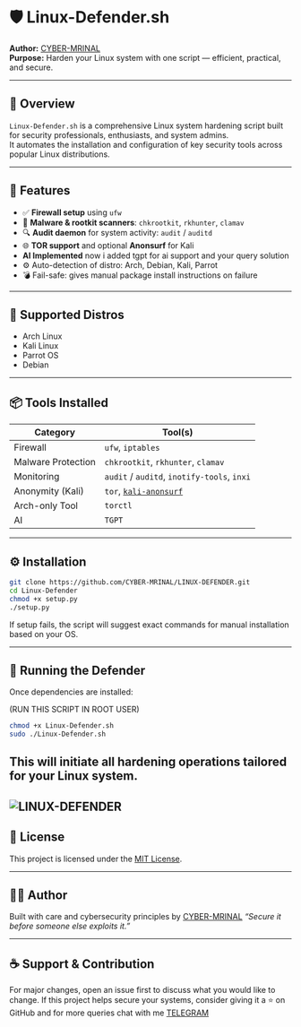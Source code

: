 # 🛡️ Linux-Defender.sh

**Author:** [CYBER-MRINAL](https://github.com/CYBER-MRINAL)  
**Purpose:** Harden your Linux system with one script — efficient, practical, and secure.  

---

## 📌 Overview

`Linux-Defender.sh` is a comprehensive Linux system hardening script built for security professionals, enthusiasts, and system admins.  
It automates the installation and configuration of key security tools across popular Linux distributions.

---

## 🚀 Features

- ✅ **Firewall setup** using `ufw`
- 🦠 **Malware & rootkit scanners**: `chkrootkit`, `rkhunter`, `clamav`
- 🔍 **Audit daemon** for system activity: `audit` / `auditd`
- 🌐 **TOR support** and optional **Anonsurf** for Kali
- **AI Implemented** now i added tgpt for ai support and your query solution
- ⚙️ Auto-detection of distro: Arch, Debian, Kali, Parrot
- 💣 Fail-safe: gives manual package install instructions on failure

---

## 🐧 Supported Distros

- Arch Linux
- Kali Linux
- Parrot OS
- Debian

---

## 📦 Tools Installed

| Category           | Tool(s)                                         |
|--------------------|--------------------------------------------------|
| Firewall           | `ufw`, `iptables`                                |
| Malware Protection | `chkrootkit`, `rkhunter`, `clamav`               |
| Monitoring         | `audit` / `auditd`, `inotify-tools`, `inxi`      |
| Anonymity (Kali)   | `tor`, [`kali-anonsurf`](https://github.com/Und3rf10w/kali-anonsurf) |
| Arch-only Tool     | `torctl`                                         |
| AI                 | `TGPT`                                           |

---

## ⚙️ Installation

```bash
git clone https://github.com/CYBER-MRINAL/LINUX-DEFENDER.git
cd Linux-Defender
chmod +x setup.py
./setup.py
````

If setup fails, the script will suggest exact commands for manual installation based on your OS.

---

## 🧰 Running the Defender

Once dependencies are installed:

(RUN THIS SCRIPT IN ROOT USER)
```bash
chmod +x Linux-Defender.sh
sudo ./Linux-Defender.sh
```

This will initiate all hardening operations tailored for your Linux system.
--- 
![LINUX-DEFENDER](https://github.com/user-attachments/assets/85301aaa-5615-438d-b9d0-e64e9200b96f)
---

## 🧾 License

This project is licensed under the [MIT License](LICENSE).

---

## 🙋‍♂️ Author

Built with care and cybersecurity principles by [CYBER-MRINAL](https://github.com/CYBER-MRINAL)
*“Secure it before someone else exploits it.”*

---

## ☕ Support & Contribution

For major changes, open an issue first to discuss what you would like to change.
If this project helps secure your systems, consider giving it a ⭐ on GitHub and for more queries chat with me [TELEGRAM](https://t.me/CYBERMRINAL)
